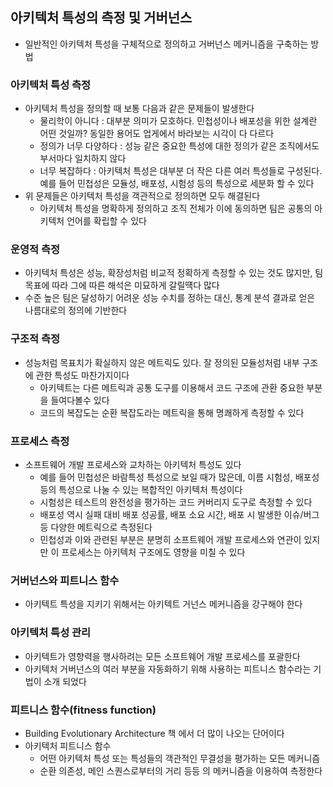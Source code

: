 ## 아키텍처 특성의 측정 및 거버넌스- 일반적인 아키텍처 특성을 구체적으로 정의하고 거버넌스 메커니즘을 구축하는 방법### 아키텍처 특성 측정- 아키텍처 특성을 정의할 때 보통 다음과 같은 문제들이 발생한다    - 물리학이 아니다 : 대부분 의미가 모호하다. 민첩성이나 배포성을 위한 설계란 어떤 것일까? 동일한 용어도 업게에서 바라보는 시각이 다 다르다    - 정의가 너무 다양하다 : 성능 같은 중요한 특성에 대한 정의가 같은 조직에서도 부서마다 일치하지 않다    - 너무 복잡하다 : 아키텍처 특성은 대부분 더 작은 다른 여러 특성들로 구성된다. 예를 들어 민첩성은 모듈성, 배포성, 시험성 등의 특성으로 세분화 할 수 있다- 위 문제들은 아키텍처 특성을 객관적으로 정의하면 모두 해결된다    - 아키텍처 특성을 명확하게 정의하고 조직 전체가 이에 동의하면 팀은 공통의 아키텍처 언어를 확립할 수 있다### 운영적 측정- 아키텍처 특성은 성능, 확장성처럼 비교적 정확하게 측정할 수 있는 것도 많지만, 팀 목표에 따라 그에 따른 해석은 미묘하게 갈릴떅다 많다- 수준 높은 팀은 달성하기 어려운 성능 수치를 정하는 대신, 통계 분석 결과로 얻은 나름대로의 정의에 기반한다### 구조적 측정- 성능처럼 목표치가 확실하지 않은 메트릭도 있다. 잘 정의된 모듈성처럼 내부 구조에 관한 특성도 마찬가지이다    - 아키텍트는 다른 메트릭과 공통 도구를 이용해서 코드 구조에 관환 중요한 부분을 들여다볼수 있다    - 코드의 복잡도는 순환 복잡도라는 메트릭을 통해 명쾌하게 측정할 수 있다### 프로세스 측정- 소프트웨어 개발 프로세스와 교차하는 아키텍처 특성도 있다    - 예를 들어 민첩성은 바람특성 특성으로 보일 때가 많은데, 이름 시험성, 배포성 등의 특성으로 나눌 수 있는 복합적인 아키텍처 특성이다    - 시험성은 테스트의 완전성을 평가하는 코드 커버리지 도구로 측정할 수 있다    - 배포성 역시 실패 대비 배포 성공률, 배포 소요 시간, 배포 시 발생한 이슈/버그 등 다양한 메트릭으로 측정된다    - 민첩성과 이와 관련된 부분은 분명히 소프트웨어 개발 프로세스와 연관이 있지만 이 프로세스는 아키텍처 구조에도 영향을 미칠 수 있다### 거버넌스와 피트니스 함수- 아키텍트 특성을 지키기 위해서는 아키텍트 거넌스 메커니즘을 강구해야 한다### 아키텍처 특성 관리- 아키텍트가 영향력을 행사하려는 모든 소프트웨어 개발 프로세스를 포괄한다- 아키텍처 거버넌스의 여러 부분을 자동화하기 위해 사용하는 피트니스 함수라는 기법이 소개 되었다### 피트니스 함수(fitness function)- Building Evolutionary Architecture 책 에서 더 많이 나오는 단어이다- 아키텍처 피트니스 함수    - 어떤 아키텍처 특성 또는 특성들의 객관적인 무결성을 평가하는 모든 메커니즘    - 순환 의존성, 메인 스퀀스로부터의 거리 등등 의 메커니즘을 이용하여 측정한다